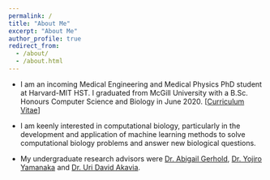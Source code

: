 ```yaml
---
permalink: /
title: "About Me"
excerpt: "About Me"
author_profile: true
redirect_from:
  - /about/
  - /about.html
---
```


* I am an incoming Medical Engineering and Medical Physics PhD student at Harvard-MIT HST. I graduated from McGill University with a B.Sc. Honours Computer Science and Biology in June 2020. 
 [[Curriculum Vitae](http://yifnzhao.github.io./files/cv.pdf)]

* I am keenly interested in computational biology, particularly in the development and application of machine learning methods to solve computational biology problems and answer new biological questions.

* My undergraduate research advisors were [Dr. Abigail Gerhold](https://www.gerholdlab.net/people), [Dr. Yojiro Yamanaka](https://mcgillgcrc.com/research/members/yamanaka) and [Dr. Uri David Akavia](https://www.mcgill.ca/biochemistry/about-us/department/faculty-members/uri-david-akavia).

